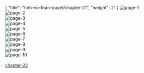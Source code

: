 { "title": "tinh-vo-than-quyet/chapter-21", "weight": 21 }
<img src="tinh-vo-than-quyet_0021_01-a094696b835e642dd98dfdb2c5deeccd.webp" alt="page-1" origin="https://3.bp.blogspot.com/-i0gh8YUfop8/WCGu9xuqDXI/AAAAAAALphI/Z00180XRgpY/s0/Tinh-Vo-Than-Quyet-Chapter-21-P-2.jpg"><br/>
<img src="tinh-vo-than-quyet_0021_02-e387467abf93033341a3cac851171e31.webp" alt="page-2" origin="https://3.bp.blogspot.com/-_1zLw0nOzgA/WCGu-__NVdI/AAAAAAALphQ/dHwbDmZ3ej4/s0/Tinh-Vo-Than-Quyet-Chapter-21-P-3.jpg"><br/>
<img src="tinh-vo-than-quyet_0021_03-2c3fc2f54703661926e1d60269933b3f.webp" alt="page-3" origin="https://3.bp.blogspot.com/-BUEj46pP2Kk/WCGu_4IZ_sI/AAAAAAALphY/ml_kH7buLp8/s0/Tinh-Vo-Than-Quyet-Chapter-21-P-4.jpg"><br/>
<img src="tinh-vo-than-quyet_0021_04-0e58b26eda9c211d9a97339245c1addb.webp" alt="page-4" origin="https://3.bp.blogspot.com/-2Gu9BMO6mxo/WCGvA610XsI/AAAAAAALphc/ELRRnNCfEnY/s0/Tinh-Vo-Than-Quyet-Chapter-21-P-5.jpg"><br/>
<img src="tinh-vo-than-quyet_0021_05-9adae7904697d14fb25e30a5a15f7ed5.webp" alt="page-5" origin="https://3.bp.blogspot.com/-OeGtrWrwWpU/WCGvB2wSTgI/AAAAAAALphk/Fo0EzJu6o2c/s0/Tinh-Vo-Than-Quyet-Chapter-21-P-6.jpg"><br/>
<img src="tinh-vo-than-quyet_0021_06-9cfcf418a2d166067e03fe7bad81d377.webp" alt="page-6" origin="https://3.bp.blogspot.com/-W_eKkPgd-v4/WCGvCw_l-RI/AAAAAAALphs/CMYHPS4asx0/s0/Tinh-Vo-Than-Quyet-Chapter-21-P-7.jpg"><br/>
<img src="tinh-vo-than-quyet_0021_07-4752a29900bf73a8cd14bdc5d371f02e.webp" alt="page-7" origin="https://3.bp.blogspot.com/-K0BJpKOk-2s/WCGvEKfBdZI/AAAAAAALph0/LapltCJ9nNM/s0/Tinh-Vo-Than-Quyet-Chapter-21-P-8.jpg"><br/>
<img src="tinh-vo-than-quyet_0021_08-68450a4d552f1478bb9f675af539ad65.webp" alt="page-8" origin="https://3.bp.blogspot.com/-ECaLAbnGKNw/WCGvE8Ck8-I/AAAAAAALph4/pvBAKXc84tE/s0/Tinh-Vo-Than-Quyet-Chapter-21-P-9.jpg"><br/>
<img src="tinh-vo-than-quyet_0021_09-8e39fea629651963349d782c5c730dc4.webp" alt="page-9" origin="https://3.bp.blogspot.com/-K3QMlxBZtm0/WCGvF9JGOPI/AAAAAAALpiA/5CvxYyi7oCw/s0/Tinh-Vo-Than-Quyet-Chapter-21-P-10.jpg"><br/>
<img src="tinh-vo-than-quyet_0021_10-3bc71310d15ea604a93ebbce0ff91a65.webp" alt="page-10" origin="https://3.bp.blogspot.com/-vU_K8luY5M8/WCGvGy53mbI/AAAAAAALpiI/h_gRlUrQWW0/s0/Tinh-Vo-Than-Quyet-Chapter-21-P-11.jpg"><br/>
<br/><a class="nextchap" href="/tinh-vo-than-quyet/chapter-22">chapter-22</a>
